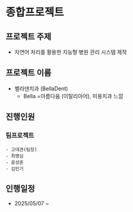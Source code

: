 # 종합프로젝트

## 프로젝트 주제
  - 자연어 처리를 활용한 지능형 병원 관리 시스템 제작

## 프로젝트 이름
  - 벨라덴치과 (BellaDent)
    - Bella =아름다움 (이탈리아어), 미용치과 느낌

## 진행인원

  ### 팀프로젝트
    - 고대견(팀장)
    - 최명심
    - 윤성훈
    - 김민기

## 인행일정
  - 2025/05/07 ~
